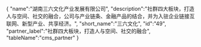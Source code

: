{
	"name":"湖南三六文化产业发展有限公司",
	"description":"社群四大板块，打造人与空间、社交的融合，公司与产业链条、金融产品的结合，并为入驻企业链接互联网、新型产业、共享经济。",
	"short_name":"三六文化",
	"id":"49",
	"partner_label":"社群四大板块，打造人与空间、社交的融合",
	"tableName":"cms_partner"
}